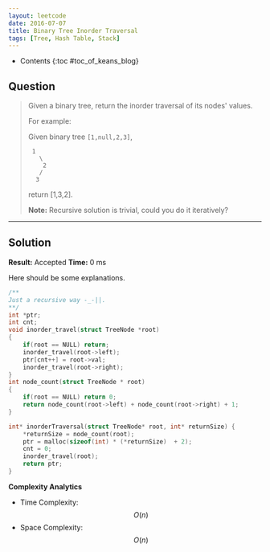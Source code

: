 ```yaml
---
layout: leetcode
date: 2016-07-07
title: Binary Tree Inorder Traversal
tags: [Tree, Hash Table, Stack]
---
```


* Contents
{:toc #toc_of_keans_blog}

## Question

> Given a binary tree, return the inorder traversal of its nodes' values.
>
>For example:
>
>Given binary tree `[1,null,2,3]`,
>
>      1
>        \
>         2
>        /
>       3
>
>return [1,3,2].
>
>**Note:** Recursive solution is trivial, could you do it iteratively?
>


***

## Solution

**Result:** Accepted **Time:** 0 ms

Here should be some explanations.

```c
/**
Just a recursive way -_-||.
**/
int *ptr;
int cnt;
void inorder_travel(struct TreeNode *root)
{
    if(root == NULL) return;
    inorder_travel(root->left);
    ptr[cnt++] = root->val;
    inorder_travel(root->right);
}
int node_count(struct TreeNode * root)
{   
    if(root == NULL) return 0;
    return node_count(root->left) + node_count(root->right) + 1;
}

int* inorderTraversal(struct TreeNode* root, int* returnSize) {
    *returnSize = node_count(root);
    ptr = malloc(sizeof(int) * (*returnSize)  + 2);
    cnt = 0;
    inorder_travel(root);
    return ptr;
}

```

**Complexity Analytics**

- Time Complexity: $$O(n)$$
- Space Complexity: $$O(n)$$
